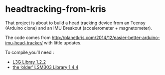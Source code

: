 # headtracking-from-kris

That project is about to build a head tracking device from an Teensy (Arduino clone) and an IMU Breakout (accelerometer + magnetometer).

The code comes from http://planetkris.com/2014/12/easier-better-arduino-imu-head-tracker/ with little updates.

To compile,you’ll need :

  - [L3G Libray 1.2.2](https://github.com/pololu/l3g-arduino)
  - [the ‘older’ LSM303 Library 1.4.4](https://github.com/pololu/lsm303-arduino/archive/1.4.4.zip)
